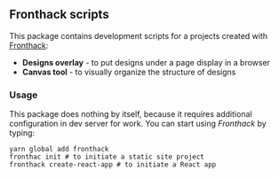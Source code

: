 ## Fronthack scripts

This package contains development scripts for a projects created with [Fronthack](http://fronthack.com/):

- **Designs overlay** - to put designs under a page display in a browser
- **Canvas tool** - to visually organize the structure of designs

### Usage
This package does nothing by itself, because it requires additional configuration in dev server for work. You can start using *Fronthack* by typing:

```
yarn global add fronthack
fronthac init # to initiate a static site project
fronthack create-react-app # to initiate a React app
```